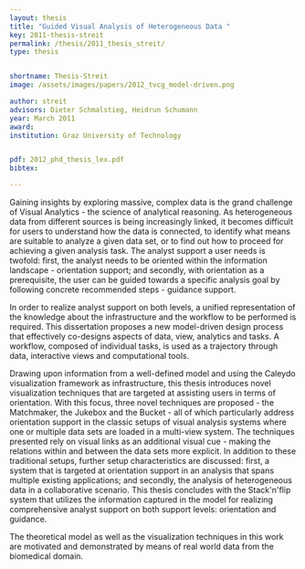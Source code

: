 ```yaml
---
layout: thesis
title: "Guided Visual Analysis of Heterogeneous Data "
key: 2011-thesis-streit
permalink: /thesis/2011_thesis_streit/
type: thesis


shortname: Thesis-Streit
image: /assets/images/papers/2012_tvcg_model-driven.png

author: streit
advisors: Dieter Schmalstieg, Heidrun Schumann
year: March 2011
award: 
institution: Graz University of Technology


pdf: 2012_phd_thesis_lex.pdf
bibtex: 

---
```


Gaining insights by exploring massive, complex data is the grand challenge of Visual Analytics - the science of analytical reasoning. As heterogeneous data from different sources is being increasingly linked, it becomes difficult for users to understand how the data is connected, to identify what means are suitable to analyze a given data set, or to find out how to proceed for achieving a given analysis task. The analyst support a user needs is twofold: first, the analyst needs to be oriented within the information landscape - orientation support; and secondly, with orientation as a prerequisite, the user can be guided towards a specific analysis goal by following concrete recommended steps - guidance support. 

In order to realize analyst support on both levels, a unified representation of the knowledge about the infrastructure and the workflow to be performed is required. This dissertation proposes a new model-driven design process that effectively co-designs aspects of data, view, analytics and tasks. A workflow, composed of individual tasks, is used as a trajectory through data, interactive views and computational tools. 

Drawing upon information from a well-defined model and using the Caleydo visualization framework as infrastructure, this thesis introduces novel visualization techniques that are targeted at assisting users in terms of orientation. With this focus, three novel techniques are proposed - the Matchmaker, the Jukebox and the Bucket - all of which particularly address orientation support in the classic setups of visual analysis systems where one or multiple data sets are loaded in a multi-view system. The techniques presented rely on visual links as an additional visual cue - making the relations within and between the data sets more explicit. In addition to these traditional setups, further setup characteristics are discussed: first, a system that is targeted at orientation support in an analysis that spans multiple existing applications; and secondly, the analysis of heterogeneous data in a collaborative scenario. This thesis concludes with the Stack'n'flip system that utilizes the information captured in the model for realizing comprehensive analyst support on both support levels: orientation and guidance. 

The theoretical model as well as the visualization techniques in this work are motivated and demonstrated by means of real world data from the biomedical domain.
